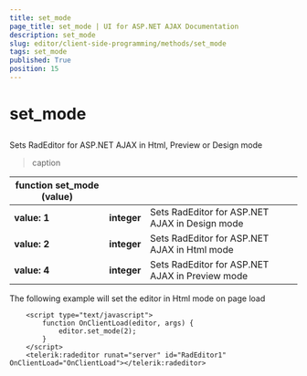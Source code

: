 ```yaml
---
title: set_mode
page_title: set_mode | UI for ASP.NET AJAX Documentation
description: set_mode
slug: editor/client-side-programming/methods/set_mode
tags: set_mode
published: True
position: 15
---
```


# set_mode



## 

Sets RadEditor for ASP.NET AJAX in Html, Preview or Design mode


>caption  

|  __function__  __set_mode (value)__  |  |  |
| ------ | ------ | ------ |
| __value: 1__ | __integer__ |Sets RadEditor for ASP.NET AJAX in Design mode|
| __value: 2__ | __integer__ |Sets RadEditor for ASP.NET AJAX in Html mode|
| __value: 4__ | __integer__ |Sets RadEditor for ASP.NET AJAX in Preview mode|

The following example will set the editor in Html mode on page load

````ASPNET
	<script type="text/javascript">
		function OnClientLoad(editor, args) {
			editor.set_mode(2);
		}
	</script>
	<telerik:radeditor runat="server" id="RadEditor1" OnClientLoad="OnClientLoad"></telerik:radeditor> 
````



